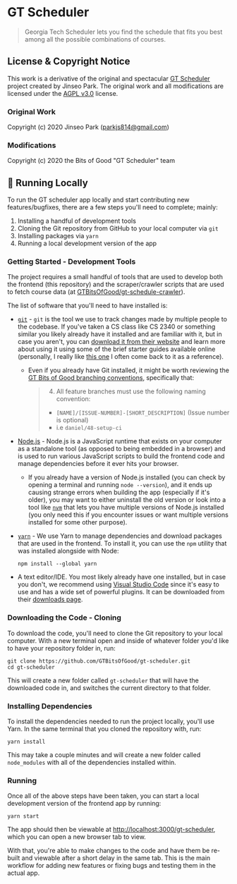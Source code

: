 # GT Scheduler
> Georgia Tech Scheduler lets you find the schedule that fits you best among all the possible combinations of courses.

## License & Copyright Notice

This work is a derivative of the original and spectacular [GT Scheduler](https://github.com/64json/gt-scheduler) project created by Jinseo Park. The original work and all modifications are licensed under the [AGPL v3.0](https://github.com/64json/gt-scheduler/blob/master/LICENSE) license.

### Original Work

Copyright (c) 2020 Jinseo Park (parkjs814@gmail.com)

### Modifications

Copyright (c) 2020 the Bits of Good "GT Scheduler" team

## 🚀 Running Locally

To run the GT scheduler app locally and start contributing new features/bugfixes, there are a few steps you'll need to complete; mainly:

1. Installing a handful of development tools
2. Cloning the Git repository from GitHub to your local computer via `git`
3. Installing packages via `yarn`
4. Running a local development version of the app

### Getting Started - Development Tools

The project requires a small handful of tools that are used to develop both the frontend (this repository) and the scraper/crawler scripts that are used to fetch course data (at [GTBitsOfGood/gt-schedule-crawler](https://github.com/GTBitsOfGood/gt-schedule-crawler)).

The list of software that you'll need to have installed is:

- [`git`](https://git-scm.com/) - `git` is the tool we use to track changes made by multiple people to the codebase. If you've taken a CS class like CS 2340 or something similar you likely already have it installed and are familiar with it, but in case you aren't, you can [download it from their website](https://git-scm.com/downloads) and learn more about using it using some of the brief starter guides available online (personally, I really like [this one](https://rogerdudler.github.io/git-guide/) I often come back to it as a reference).
  - Even if you already have Git installed, it might be worth reviewing the [GT Bits of Good branching conventions](https://www.notion.so/Branch-Conventions-fa4d056e31bd4242a2d0ffee959de92d), specifically that:
    > 4. All feature branches must use the following naming convention:
    >  - `[NAME]/[ISSUE-NUMBER]-[SHORT_DESCRIPTION]` (Issue number is optional)
    >  - i.e `daniel/48-setup-ci`
- [Node.js](https://nodejs.org/en/) - Node.js is a JavaScript runtime that exists on your computer as a standalone tool (as opposed to being embedded in a browser) and is used to run various JavaScript scripts to build the frontend code and manage dependencies before it ever hits your browser.
  - If you already have a version of Node.js installed (you can check by opening a terminal and running `node --version`), and it ends up causing strange errors when building the app (especially if it's older), you may want to either uninstall the old version or look into a tool like [`nvm`](https://github.com/nvm-sh/nvm) that lets you have multiple versions of Node.js installed (you only need this if you encounter issues or want multiple versions installed for some other purpose).
- [`yarn`](https://classic.yarnpkg.com/en/docs/install/) - We use Yarn to manage dependencies and download packages that are used in the frontend. To install it, you can use the `npm` utility that was installed alongside with Node:

  ~~~
  npm install --global yarn
  ~~~
- A text editor/IDE. You most likely already have one installed, but in case you don't, we recommend using [Visual Studio Code](https://code.visualstudio.com/) since it's easy to use and has a wide set of powerful plugins. It can be downloaded from their [downloads page](https://code.visualstudio.com/Download).

### Downloading the Code - Cloning

To download the code, you'll need to clone the Git repository to your local computer. With a new terminal open and inside of whatever folder you'd like to have your repository folder in, run:

```
git clone https://github.com/GTBitsOfGood/gt-scheduler.git
cd gt-scheduler
```

This will create a new folder called `gt-scheduler` that will have the downloaded code in, and switches the current directory to that folder.

### Installing Dependencies

To install the dependencies needed to run the project locally, you'll use Yarn. In the same terminal that you cloned the repository with, run:

```
yarn install
```

This may take a couple minutes and will create a new folder called `node_modules` with all of the dependencies installed within.

### Running

Once all of the above steps have been taken, you can start a local development version of the frontend app by running:

```
yarn start
```

The app should then be viewable at [http://localhost:3000/gt-scheduler](http://localhost:3000/gt-scheduler), which you can open a new browser tab to view.

With that, you're able to make changes to the code and have them be re-built and viewable after a short delay in the same tab. This is the main workflow for adding new features or fixing bugs and testing them in the actual app.
